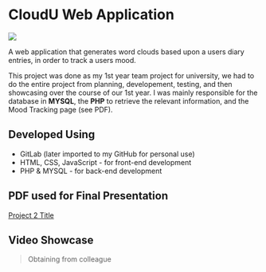 # CloudU Web Application
[![](https://img.shields.io/badge/GitHub-CloudU--1st--year--project-brightgreen)](https://github.com/Mozzer2310/CloudU-1st-year-project)

A web application that generates word clouds based upon a users diary entries, in order to track a users mood.

This project was done as my 1st year team project for university, we had to do the entire project from planning, developement, testing, and then showcasing over the course of our 1st year. I was mainly responsible for the database in **MYSQL**, the **PHP** to retrieve the relevant information, and the Mood Tracking page (see PDF).

## Developed Using
- GitLab (later imported to my GitHub for personal use)
- HTML, CSS, JavaScript - for front-end development
- PHP & MYSQL - for back-end development

## PDF used for Final Presentation
[Project 2 Title](/pdf/cloudU-presentation.pdf)

## Video Showcase
> Obtaining from colleague
